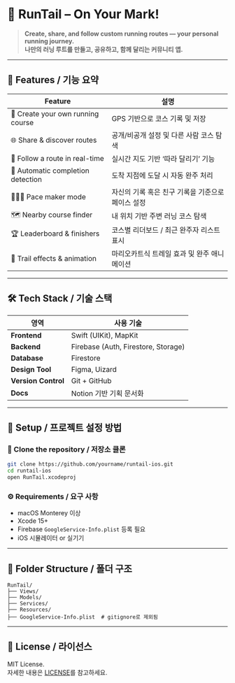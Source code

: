 # 🐾 RunTail – On Your Mark!

> **Create, share, and follow custom running routes — your personal running journey.**  
> **나만의 러닝 루트를 만들고, 공유하고, 함께 달리는 커뮤니티 앱.**

---

## 📱 Features / 기능 요약

| Feature | 설명 |
|--------|------|
| 🏃 Create your own running course | GPS 기반으로 코스 기록 및 저장 |
| 🌐 Share & discover routes | 공개/비공개 설정 및 다른 사람 코스 탐색 |
| 📍 Follow a route in real-time | 실시간 지도 기반 ‘따라 달리기’ 기능 |
| 👣 Automatic completion detection | 도착 지점에 도달 시 자동 완주 처리 |
| 🧑‍🤝‍🧑 Pace maker mode | 자신의 기록 혹은 친구 기록을 기준으로 페이스 설정 |
| 🗺️ Nearby course finder | 내 위치 기반 주변 러닝 코스 탐색 |
| 🏆 Leaderboard & finishers | 코스별 리더보드 / 최근 완주자 리스트 표시 |
| 🎉 Trail effects & animation | 마리오카트식 트레일 효과 및 완주 애니메이션 |

---

## 🛠️ Tech Stack / 기술 스택

| 영역 | 사용 기술 |
|------|-----------|
| **Frontend** | Swift (UIKit), MapKit |
| **Backend** | Firebase (Auth, Firestore, Storage) |
| **Database** | Firestore |
| **Design Tool** | Figma, Uizard |
| **Version Control** | Git + GitHub |
| **Docs** | Notion 기반 기획 문서화 |

---

## 🧭 Setup / 프로젝트 설정 방법

### 🔗 Clone the repository / 저장소 클론
```bash
git clone https://github.com/yourname/runtail-ios.git
cd runtail-ios
open RunTail.xcodeproj
```

### ⚙️ Requirements / 요구 사항

- macOS Monterey 이상
- Xcode 15+
- Firebase `GoogleService-Info.plist` 등록 필요
- iOS 시뮬레이터 or 실기기

---

## 📁 Folder Structure / 폴더 구조

```
RunTail/
├── Views/
├── Models/
├── Services/
├── Resources/
├── GoogleService-Info.plist  # gitignore로 제외됨
```

---

## 📄 License / 라이선스

MIT License.  
자세한 내용은 [LICENSE](./LICENSE)를 참고하세요.
